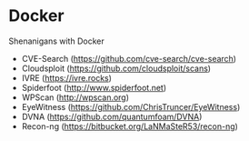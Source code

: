 Docker
======

Shenanigans with Docker

 * CVE-Search (https://github.com/cve-search/cve-search)
 * Cloudsploit (https://github.com/cloudsploit/scans)
 * IVRE (https://ivre.rocks)
 * Spiderfoot (http://www.spiderfoot.net)
 * WPScan (http://wpscan.org)
 * EyeWitness (https://github.com/ChrisTruncer/EyeWitness)
 * DVNA (https://github.com/quantumfoam/DVNA)
 * Recon-ng (https://bitbucket.org/LaNMaSteR53/recon-ng)
